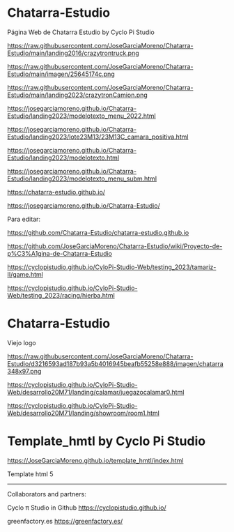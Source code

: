 # Chatarra-Estudio

Página Web de Chatarra Estudio by Cyclo Pi Studio

https://raw.githubusercontent.com/JoseGarciaMoreno/Chatarra-Estudio/main/landing2016/crazytrontruck.png

https://raw.githubusercontent.com/JoseGarciaMoreno/Chatarra-Estudio/main/imagen/25645174c.png

https://raw.githubusercontent.com/JoseGarciaMoreno/Chatarra-Estudio/main/landing2023/crazytronCamion.png

https://josegarciamoreno.github.io/Chatarra-Estudio/landing2023/modelotexto_menu_2022.html

https://josegarciamoreno.github.io/Chatarra-Estudio/landing2023/lote23M13/23M13C_camara_positiva.html

https://josegarciamoreno.github.io/Chatarra-Estudio/landing2023/modelotexto.html

https://josegarciamoreno.github.io/Chatarra-Estudio/landing2023/modelotexto_menu_subm.html

https://chatarra-estudio.github.io/

https://josegarciamoreno.github.io/Chatarra-Estudio/

Para editar:

https://github.com/Chatarra-Estudio/chatarra-estudio.github.io

https://github.com/JoseGarciaMoreno/Chatarra-Estudio/wiki/Proyecto-de-p%C3%A1gina-de-Chatarra-Estudio

https://cyclopistudio.github.io/CyloPi-Studio-Web/testing_2023/tamariz-II/game.html

https://cyclopistudio.github.io/CyloPi-Studio-Web/testing_2023/racing/hierba.html 



# Chatarra-Estudio

Viejo logo

https://raw.githubusercontent.com/JoseGarciaMoreno/Chatarra-Estudio/d3216593ad187b93a5b4016945beafb55258e888/imagen/chatarra348x97.png

https://cyclopistudio.github.io/CyloPi-Studio-Web/desarrollo20M71/landing/calamar/juegazocalamar0.html

https://cyclopistudio.github.io/CyloPi-Studio-Web/desarrollo20M71/landing/showroom/room1.html

# Template_hmtl by Cyclo Pi Studio

https://JoseGarciaMoreno.github.io/template_hmtl/index.html

Template html 5

-----------------------------------------
Collaborators and partners:

Cyclo π Studio in Github https://cyclopistudio.github.io/

greenfactory.es https://greenfactory.es/
